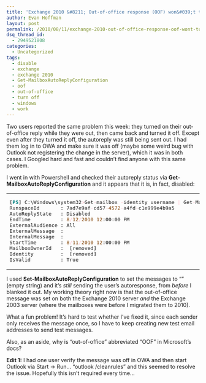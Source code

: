 ```yaml
---
title: 'Exchange 2010 &#8211; Out-of-office response (OOF) won&#039;t turn off?'
author: Evan Hoffman
layout: post
permalink: /2010/08/11/exchange-2010-out-of-office-response-oof-wont-turn-off/
dsq_thread_id:
  - 2949521808
categories:
  - Uncategorized
tags:
  - disable
  - exchange
  - exchange 2010
  - Get-MailboxAutoReplyConfiguration
  - oof
  - out-of-office
  - turn off
  - windows
  - work
---
```

Two users reported the same problem this week: they turned on their out-of-office reply while they were out, then came back and turned it off. Except even after they turned it off, the autoreply was still being sent out. I had them log in to OWA and make sure it was off (maybe some weird bug with Outlook not registering the change in the server), which it was in both cases. I Googled hard and fast and couldn&#8217;t find anyone with this same problem.

I went in with Powershell and checked their autoreply status via **Get-MailboxAutoReplyConfiguration** and it appears that it is, in fact, disabled:

<div class="wp_syntax">
  <table>
    <tr>
      <td class="code">
        <pre class="powershell" style="font-family:monospace;"><span style="color: #000000;">&#91;</span><span style="color: #008080; font-weight: bold;">PS</span><span style="color: #000000;">&#93;</span> C:\Windows\system32<span style="color: pink;">&gt;</span>Get<span style="color: pink;">-</span>mailbox <span style="color: pink;">-</span>identity username <span style="color: pink;">|</span> Get<span style="color: pink;">-</span>MailboxAutoReplyConfiguration
RunspaceId       : 7ad7e9af<span style="color: pink;">-</span>cd57<span style="color: pink;">-</span><span style="color: #804000;">4572</span><span style="color: pink;">-</span>a4fd<span style="color: pink;">-</span>c1e999e4b9a5
AutoReplyState   : Disabled
EndTime          : <span style="color: #804000;">8</span><span style="color: pink;">/</span><span style="color: #804000;">12</span><span style="color: pink;">/</span><span style="color: #804000;">2010</span> <span style="color: #804000;">12</span>:00:00 PM
ExternalAudience : All
ExternalMessage  :
InternalMessage  :
StartTime        : <span style="color: #804000;">8</span><span style="color: pink;">/</span><span style="color: #804000;">11</span><span style="color: pink;">/</span><span style="color: #804000;">2010</span> <span style="color: #804000;">12</span>:00:00 PM
MailboxOwnerId   :  <span style="color: #000000;">&#91;</span>removed<span style="color: #000000;">&#93;</span>
Identity         :  <span style="color: #000000;">&#91;</span>removed<span style="color: #000000;">&#93;</span>
IsValid          : True</pre>
      </td>
    </tr>
  </table>
</div>

I used **Set-MailboxAutoReplyConfiguration** to set the messages to &#8220;&#8221; (empty string) and it&#8217;s *still* sending the user&#8217;s autoresponse, from *before* I blanked it out. My working theory right now is that the out-of-office message was set on both the Exchange 2010 server *and* the Exchange 2003 server (where the mailboxes were before I migrated them to 2010).

What a fun problem! It&#8217;s hard to test whether I&#8217;ve fixed it, since each sender only receives the message once, so I have to keep creating new test email addresses to send test messages.

Also, as an aside, why is &#8220;out-of-office&#8221; abbreviated &#8220;OOF&#8221; in Microsoft&#8217;s docs?

**Edit 1:** I had one user verify the message was off in OWA and then start Outlook via Start -> Run&#8230; &#8220;outlook /cleanrules&#8221; and this seemed to resolve the issue. Hopefully this isn&#8217;t required every time&#8230;